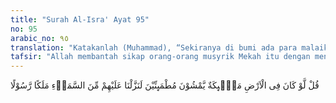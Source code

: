 ```yaml
---
title: "Surah Al-Isra' Ayat 95"
no: 95
arabic_no: ٩٥
translation: "Katakanlah (Muhammad), “Sekiranya di bumi ada para malaikat, yang berjalan-jalan dengan tenang, niscaya Kami turunkan kepada mereka malaikat dari langit untuk menjadi rasul.”"
tafsir: "Allah membantah sikap orang-orang musyrik Mekah itu dengan menyatakan bahwa sekiranya di bumi ini terdapat malaikat-malaikat yang berjalan, berpikir, bertempat tinggal, hidup bermasyarakat, mempunyai hawa nafsu, berkebudayaan, berorganisasi, dan sebagainya, tentulah Allah swt akan mengutus malaikat sebagai rasul-Nya, bukan manusia.\n\nAyat ini seakan-akan memperingatkan orang-orang kafir bahwa rasul yang diutus Allah adalah seorang manusia biasa tetapi sanggup menyampai-kan ajaran agama-Nya kepada mereka, mengerti apa yang mereka inginkan, apa yang mereka rasakan, apa yang baik bagi mereka, dan sebagainya. Bukan seperti malaikat yang tidak mempunyai ambisi dalam hidup seperti manusia dan hanya melaksanakan apa yang diperintahkan Allah kepada mereka.\n\nAllah swt berfirman:\n\nSungguh, Allah telah memberi karunia kepada orang-orang beriman ketika (Allah) mengutus seorang rasul (Muhammad) di tengah-tengah mereka dari kalangan mereka sendiri, yang membacakan kepada mereka ayat-ayat-Nya, menyucikan (jiwa) mereka, dan mengajarkan kepada mereka Kitab (Al-Qur'an) dan Hikmah (Sunnah), meskipun sebelumnya, mereka benar-benar dalam kesesatan yang nyata. (ali 'Imran/3: 164)"
---
```

قُلْ لَّوْ كَانَ فِى الْاَرْضِ مَلٰۤىِٕكَةٌ يَّمْشُوْنَ مُطْمَىِٕنِّيْنَ لَنَزَّلْنَا عَلَيْهِمْ مِّنَ السَّمَاۤءِ مَلَكًا رَّسُوْلًا
